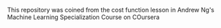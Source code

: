 This repository was coined from the cost function lesson in Andrew Ng's Machine Learning Specialization Course on COursera
